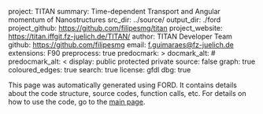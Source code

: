 project: TITAN
summary: Time-dependent Transport and Angular momentum of Nanostructures
src_dir: ../source/
output_dir: ./ford
project_github: https://github.com/filipesmg/titan
project_website: https://titan.iffgit.fz-juelich.de/TITAN/
author: TITAN Developer Team
github: https://github.com/filipesmg
email: f.guimaraes@fz-juelich.de
extensions: F90
preprocess: true
predocmark: >
docmark_alt: #
predocmark_alt: <
display: public
         protected
         private
source: false
graph: true
coloured_edges: true
search: true
license: gfdl
dbg: true


This page was automatically generated using FORD.
It contains details about the code structure, source codes, function calls, etc.
For details on how to use the code, go to the [main page](https://titan.iffgit.fz-juelich.de/TITAN/).

